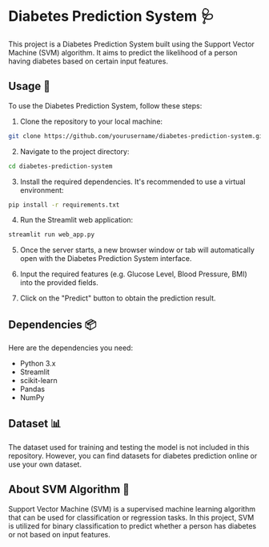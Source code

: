 # Diabetes Prediction System 🩺

This project is a Diabetes Prediction System built using the Support Vector Machine (SVM) algorithm. It aims to predict the likelihood of a person having diabetes based on certain input features.

## Usage 🚀 

To use the Diabetes Prediction System, follow these steps:

1. Clone the repository to your local machine:

```bash
git clone https://github.com/yourusername/diabetes-prediction-system.git
```

2. Navigate to the project directory:

```bash
cd diabetes-prediction-system
```

3. Install the required dependencies. It's recommended to use a virtual environment:

```bash
pip install -r requirements.txt
```

4. Run the Streamlit web application:

```bash
streamlit run web_app.py
```

5. Once the server starts, a new browser window or tab will automatically open with the Diabetes Prediction System interface.

6. Input the required features (e.g. Glucose Level, Blood Pressure, BMI) into the provided fields.

7. Click on the "Predict" button to obtain the prediction result.

## Dependencies 📦 

Here are the dependencies you need:

- Python 3.x
- Streamlit
- scikit-learn
- Pandas
- NumPy

## Dataset 📊 

The dataset used for training and testing the model is not included in this repository. However, you can find datasets for diabetes prediction online or use your own dataset.

## About SVM Algorithm 🤖 

Support Vector Machine (SVM) is a supervised machine learning algorithm that can be used for classification or regression tasks. In this project, SVM is utilized for binary classification to predict whether a person has diabetes or not based on input features.
